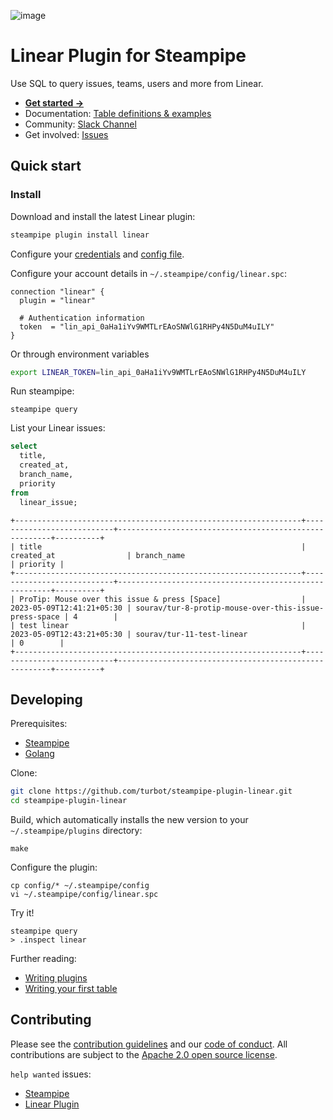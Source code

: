 ![image](https://hub.steampipe.io/images/plugins/turbot/linear-social-graphic.png)

# Linear Plugin for Steampipe

Use SQL to query issues, teams, users and more from Linear.

- **[Get started →](https://hub.steampipe.io/plugins/turbot/linear)**
- Documentation: [Table definitions & examples](https://hub.steampipe.io/plugins/turbot/linear/tables)
- Community: [Slack Channel](https://steampipe.io/community/join)
- Get involved: [Issues](https://github.com/turbot/steampipe-plugin-linear/issues)

## Quick start

### Install

Download and install the latest Linear plugin:

```bash
steampipe plugin install linear
```

Configure your [credentials](https://hub.steampipe.io/plugins/turbot/linear#credentials) and [config file](https://hub.steampipe.io/plugins/turbot/linear#configuration).

Configure your account details in `~/.steampipe/config/linear.spc`:

```hcl
connection "linear" {
  plugin = "linear"

  # Authentication information
  token  = "lin_api_0aHa1iYv9WMTLrEAoSNWlG1RHPy4N5DuM4uILY"
}
```

Or through environment variables

```sh
export LINEAR_TOKEN=lin_api_0aHa1iYv9WMTLrEAoSNWlG1RHPy4N5DuM4uILY
```

Run steampipe:

```shell
steampipe query
```

List your Linear issues:

```sql
select
  title,
  created_at,
  branch_name,
  priority
from
  linear_issue;
```

```
+----------------------------------------------------------------+---------------------------+-------------------------------------------------------+----------+
| title                                                          | created_at                | branch_name                                           | priority |
+----------------------------------------------------------------+---------------------------+-------------------------------------------------------+----------+
| ProTip: Mouse over this issue & press [Space]                  | 2023-05-09T12:41:21+05:30 | sourav/tur-8-protip-mouse-over-this-issue-press-space | 4        |
| test linear                                                    | 2023-05-09T12:43:21+05:30 | sourav/tur-11-test-linear                             | 0        |
+----------------------------------------------------------------+---------------------------+-------------------------------------------------------+----------+
```

## Developing

Prerequisites:

- [Steampipe](https://steampipe.io/downloads)
- [Golang](https://golang.org/doc/install)

Clone:

```sh
git clone https://github.com/turbot/steampipe-plugin-linear.git
cd steampipe-plugin-linear
```

Build, which automatically installs the new version to your `~/.steampipe/plugins` directory:

```
make
```

Configure the plugin:

```
cp config/* ~/.steampipe/config
vi ~/.steampipe/config/linear.spc
```

Try it!

```
steampipe query
> .inspect linear
```

Further reading:

- [Writing plugins](https://steampipe.io/docs/develop/writing-plugins)
- [Writing your first table](https://steampipe.io/docs/develop/writing-your-first-table)

## Contributing

Please see the [contribution guidelines](https://github.com/turbot/steampipe/blob/main/CONTRIBUTING.md) and our [code of conduct](https://github.com/turbot/steampipe/blob/main/CODE_OF_CONDUCT.md). All contributions are subject to the [Apache 2.0 open source license](https://github.com/turbot/steampipe-plugin-linear/blob/main/LICENSE).

`help wanted` issues:

- [Steampipe](https://github.com/turbot/steampipe/labels/help%20wanted)
- [Linear Plugin](https://github.com/turbot/steampipe-plugin-linear/labels/help%20wanted)
